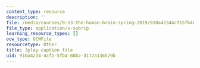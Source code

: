```yaml
---
content_type: resource
description: ''
file: /media/courses/9-13-the-human-brain-spring-2019/910a42344cf15fb488b2d172a136529b_B4a0WdGp52g.vtt
file_type: application/x-subrip
learning_resource_types: []
ocw_type: OCWFile
resourcetype: Other
title: 3play caption file
uid: 910a4234-4cf1-5fb4-88b2-d172a136529b
---
```

